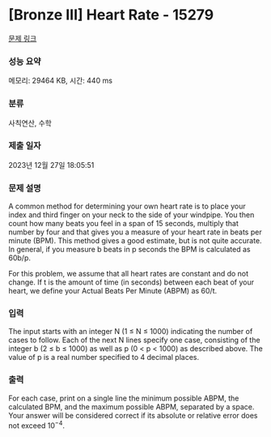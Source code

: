 # [Bronze III] Heart Rate - 15279 

[문제 링크](https://www.acmicpc.net/problem/15279) 

### 성능 요약

메모리: 29464 KB, 시간: 440 ms

### 분류

사칙연산, 수학

### 제출 일자

2023년 12월 27일 18:05:51

### 문제 설명

<p>A common method for determining your own heart rate is to place your index and third finger on your neck to the side of your windpipe. You then count how many beats you feel in a span of 15 seconds, multiply that number by four and that gives you a measure of your heart rate in beats per minute (BPM). This method gives a good estimate, but is not quite accurate. In general, if you measure b beats in p seconds the BPM is calculated as 60b/p.</p>

<p>For this problem, we assume that all heart rates are constant and do not change. If t is the amount of time (in seconds) between each beat of your heart, we define your Actual Beats Per Minute (ABPM) as 60/t.</p>

### 입력 

 <p>The input starts with an integer N (1 ≤ N ≤ 1000) indicating the number of cases to follow. Each of the next N lines specify one case, consisting of the integer b (2 ≤ b ≤ 1000) as well as p (0 < p < 1000) as described above. The value of p is a real number specified to 4 decimal places.</p>

### 출력 

 <p>For each case, print on a single line the minimum possible ABPM, the calculated BPM, and the maximum possible ABPM, separated by a space. Your answer will be considered correct if its absolute or relative error does not exceed 10<sup>−4</sup>.</p>


